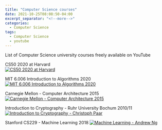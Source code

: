 ```yaml
---
title: "Computer Science courses"
date: 2021-10-25T08:08:50-04:00
excerpt_separator: "<!--more-->"
categories:
  - Computer Science
tags:
  - Computer Science
  - youtube
---
```


List of Computer Science university courses freely available on YouTube

<!--more-->

CS50 2020 at Harvard  
[![CS50 2020 at Harvard](https://img.youtube.com/vi/YoXxevp1WRQ/0.jpg)](https://youtu.be/YoXxevp1WRQ?list=PLhQjrBD2T382_R182iC2gNZI9HzWFMC_8 "Title")

MIT 6.006 Introduction to Algorithms 2020  
[![MIT 6.006 Introduction to Algorithms 2020](https://img.youtube.com/vi/ZA-tUyM_y7s/0.jpg)](https://www.youtube.com/watch?v=ZA-tUyM_y7s&list=PLUl4u3cNGP63EdVPNLG3ToM6LaEUuStEY "Title")

Carnegie Mellon - Computer Architecture 2015  
[![Carnegie Mellon - Computer Architecture 2015](https://img.youtube.com/vi/zLP_X4wyHbY/0.jpg)](https://www.youtube.com/watch?v=zLP_X4wyHbY&list=PL5PHm2jkkXmi5CxxI7b3JCL1TWybTDtKq "Title")

Introduction to Cryptography - Ruhr University Bochum 2010/11
[![Introduction to Cryptography - Christoph Paar](https://img.youtube.com/vi/l-7YW06BFNs/0.jpg)](https://www.youtube.com/channel/UC1usFRN4LCMcfIV7UjHNuQg/videos "Title")

Stanford CS229 - Machine Learning 2018 
[![Machine Learning - Andrew Ng](https://img.youtube.com/vi/jGwO_UgTS7I/0.jpg)](https://youtu.be/jGwO_UgTS7I?list=PLoROMvodv4rMiGQp3WXShtMGgzqpfVfbU "Title")
